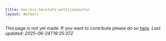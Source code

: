 ```yaml
---
title: hex-bin-hexstate_multiconnector
layout: default
---
```


This page is not yet made. If you want to contribute please do so [here](https://github.com/CrazyH2/Bigstone/blob/wiki/components/hex-bin-hexstate_multiconnector.md).
_Last updated: 2025-06-24T19:25:37Z_
